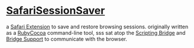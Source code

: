 [SafariSessionSaver](http://github.com/jpld/SafariSessionSaver/)
=============
a [Safari Extension](http://safariextensions.tumblr.com/) to save and restore browsing sessions. originally written as a [RubyCocoa](http://rubycocoa.sourceforge.net/) command-line tool, sss sat atop the [Scripting Bridge](http://developer.apple.com/mac/library/documentation/Cocoa/Conceptual/ScriptingBridgeConcepts/Introduction/Introduction.html) and [Bridge Support](http://bridgesupport.macosforge.org/) to communicate with the browser.
